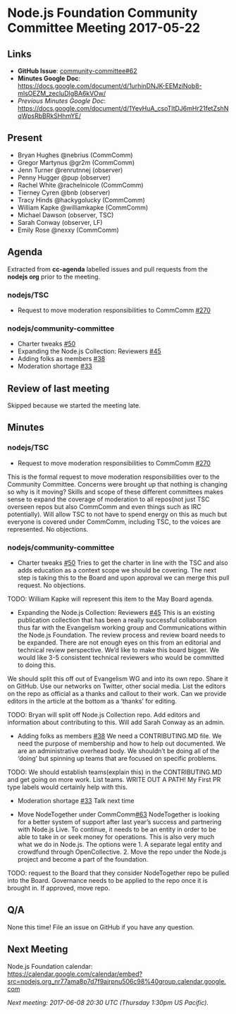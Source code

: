 # Node.js Foundation Community Committee Meeting 2017-05-22

## Links

* **GitHub Issue**: [community-committee#62](https://github.com/nodejs/community-committee/issues/62)
* **Minutes Google Doc**: https://docs.google.com/document/d/1urhinDNJK-EEMziNob8-mlsOEZM_zecluDIgBA6kVOw/
* _Previous Minutes Google Doc_: https://docs.google.com/document/d/1YevHuA_csoTltDJ6mHr21fetZshNqWpsRbBRkSHhmYE/

## Present

* Bryan Hughes @nebrius (CommComm)
* Gregor Martynus @gr2m (CommComm)
* Jenn Turner @renrutnnej (observer)
* Penny Hugger @pup (observer)
* Rachel White @rachelnicole (CommComm)
* Tierney Cyren @bnb (observer)
* Tracy Hinds @hackygolucky (CommComm)
* William Kapke @williamkapke (CommComm)
* Michael Dawson (observer, TSC)
* Sarah Conway (observer, LF)
* Emily Rose @nexxy (CommComm)

## Agenda

Extracted from **cc-agenda** labelled issues and pull requests from the **nodejs org** prior to the meeting.

### nodejs/TSC

* Request to move moderation responsibilities to CommComm [#270](https://github.com/nodejs/TSC/issues/270)

### nodejs/community-committee

* Charter tweaks [#50](https://github.com/nodejs/community-committee/pull/50)
* Expanding the Node.js Collection: Reviewers [#45](https://github.com/nodejs/community-committee/issues/45)
* Adding folks as members [#38](https://github.com/nodejs/community-committee/issues/38)
* Moderation shortage [#33](https://github.com/nodejs/community-committee/issues/33)

## Review of last meeting

Skipped because we started the meeting late.

## Minutes

### nodejs/TSC

* Request to move moderation responsibilities to CommComm [#270](https://github.com/nodejs/TSC/issues/270)

This is the formal request to move moderation responsibilities over to the Community Committee. Concerns were brought up that nothing is changing so why is it moving? Skills and scope of these different committees makes sense to expand the coverage of moderation to all repos(not just TSC overseen repos but also CommComm and even things such as IRC potentially). Will allow TSC to not have to spend energy on this as much but everyone is covered under CommComm, including TSC, to the voices are represented. No objections.

### nodejs/community-committee

* Charter tweaks [#50](https://github.com/nodejs/community-committee/pull/50)
Tries to get the charter in line with the TSC and also adds education as a context scope we should be covering. The next step is taking this to the Board and upon approval we can merge this pull request. No objections.

TODO: William Kapke will represent this item to the May Board agenda.

* Expanding the Node.js Collection: Reviewers [#45](https://github.com/nodejs/community-committee/issues/45)
This is an existing publication collection that has been a really successful collaboration thus far with the Evangelism working group and Communications within the Node.js Foundation. The review process and review board needs to be expanded. There are not enough eyes on this from an editorial and technical review perspective. We’d like to make this board bigger. We would like 3-5 consistent technical reviewers who would be committed to doing this.

We should split this off out of Evangelism WG and into its own repo. Share it on GitHub. Use our networks on Twitter, other social media. List the editors on the repo as official as a thanks and callout to their work. Can we provide editors in the article at the bottom as a ‘thanks’ for editing.

TODO: Bryan will split off Node.js Collection repo. Add editors and information about contributing to this. Will add Sarah Conway as an admin.

* Adding folks as members [#38](https://github.com/nodejs/community-committee/issues/38)
We need a CONTRIBUTING.MD file. We need the purpose of membership and how to help out documented. We are an administrative overhead body. We shouldn’t be doing all of the ‘doing’ but spinning up teams that are focused on specific problems.

TODO: We should establish teams(explain this) in the CONTRIBUTING.MD and get going on more work. List teams. WRITE OUT A PATH! My First PR type labels would certainly help with this.

* Moderation shortage [#33](https://github.com/nodejs/community-committee/issues/33)
Talk next time

* Move NodeTogether under CommComm[#63](https://github.com/nodejs/community-committee/issues/63)
NodeTogether is looking for a better system of support after last year’s success and partnering with Node.js Live. To continue, it needs to be an entity in order to be able to take in or seek money for operations. This is also very much what we do in Node.js. The options were 1. A separate legal entity and crowdfund through OpenCollective. 2. Move the repo under the Node.js project and become a part of the foundation.

TODO: request to the Board that they consider NodeTogether repo be pulled into the Board. Governance needs to be applied to the repo once it is brought in.  If approved, move repo.


## Q/A

None this time! File an issue on GitHub if you have any question.

## Next Meeting

Node.js Foundation calendar: <https://calendar.google.com/calendar/embed?src=nodejs.org_nr77ama8p7d7f9ajrpnu506c98%40group.calendar.google.com>

*Next meeting: 2017-06-08 20:30 UTC (Thursday 1:30pm US Pacific).*

